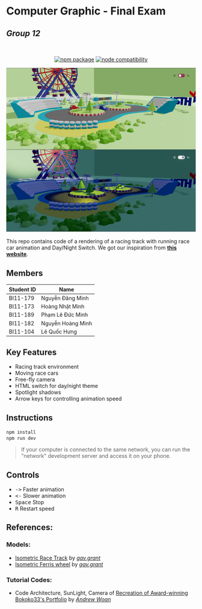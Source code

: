 
# Computer Graphic - Final Exam 
## _Group 12_
<br/>
<p align="center">
  <a href="https://npmjs.com/package/vite"><img src="https://img.shields.io/npm/v/vite.svg" alt="npm package"></a>
  <a href="https://nodejs.org/en/about/releases/"><img src="https://img.shields.io/node/v/vite.svg" alt="node compatibility"></a>
</p>

![Home page screenshot](https://github.com/NguyenMinh02/Comgraph/blob/master/public/textures/U2ntitled.png?raw=true "Home page screenshot")

This repo contains code of a rendering of a racing track with running race car animation and Day/Night Switch. We got our inspiration from **[this website](https://bokoko33.me/)**.
## Members
| Student ID | Name |
| ------ | ------ |
|BI11-179| Nguyễn Đăng Minh |
|BI11-173|Hoàng Nhật Minh |
|BI11-189| Phạm Lê Đức Minh |
|BI11-182| Nguyễn Hoàng Minh |
|BI11-104| Lê Quốc Hưng |




## Key Features
- Racing track environment
- Moving race cars
- Free-fly camera
- HTML switch for day/night theme
- Spotlight shadows
- Arrow keys for controlling animation speed

## Instructions

```
npm install
npm run dev
```

>If your computer is connected to the same network, you can run the "network" development server and access it on your phone.
## Controls

- <kbd>-></kbd> Faster animation
- <kbd><-</kbd> Slower animation
- <kbd>Space</kbd> Stop
- <kbd>R</kbd> Restart speed
## References:
### Models:
- [Isometric Race Track](https://sketchfab.com/3d-models/isometric-race-track-daily-render-27-257cbed7fefb43b88663fc1763dbf233) by *[gav.grant](https://sketchfab.com/gav.grant)*
- [Isometric Ferris wheel](https://sketchfab.com/3d-models/isometric-ferris-wheel-daily-render-29-03685bda9cb843d88f550a1f7f393184) by *[gav.grant](https://sketchfab.com/gav.grant)*
### Tutorial Codes:
- Code Architecture, SunLight, Camera of [Recreation of Award-winning Bokoko33's Portfolio](https://github.com/andrewwoan/abigail-bloom-portolio-bokoko33) by *[Andrew Woan](https://www.youtube.com/watch?v=rxTb9ys834w)*